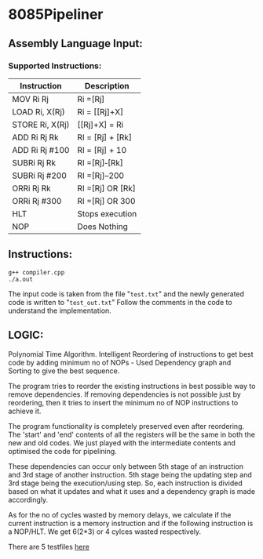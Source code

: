 # 8085Pipeliner

## Assembly Language Input:
### Supported Instructions:

| Instruction | Description |
| ----------- | ----------- |
| MOV Ri Rj | Ri =[Rj] |
| LOAD Ri, X(Rj) | Ri = [[Rj]+X] |
| STORE Ri, X(Rj)| [[Rj]+X] = Ri |
| ADD Ri Rj Rk | RI = [Rj] + [Rk] |
| ADD Ri Rj #100 | RI = [Rj] + 10 |
| SUBRi Rj Rk | RI =[Rj]‐[Rk]|
| SUBRi Rj #200 | RI =[Rj]–200|
| ORRi Rj Rk | RI =[Rj] OR [Rk]|
| ORRi Rj #300 | RI =[Rj] OR 300|
| HLT | Stops execution|
| NOP | Does Nothing|

## Instructions:
```
g++ compiler.cpp
./a.out
```

The input code is taken from the file "`test.txt`" and the newly generated code is written to "`test_out.txt`"
Follow the comments in the code to understand the implementation.

## LOGIC:

Polynomial Time Algorithm. Intelligent Reordering of instructions to get best code by adding minimum no of NOPs - Used Dependency graph and Sorting to give the best sequence.

The program tries to reorder the existing instructions in best possible way to remove dependencies. If removing dependencies is not possible just by reordering, then it tries to insert the minimum no of NOP instructions to achieve it.

The program functionality is completely preserved even after reordering. The 'start' and 'end' contents of all the registers will be the same in both the new and old codes. We just played with the intermediate contents and optimised the code for pipelining.

These dependencies can occur only between 5th stage of an instruction and 3rd stage of another instruction. 5th stage being the updating step and 3rd stage being the execution/using step.
So, each instruction is divided based on what it updates and what it uses and a dependency graph is made accordingly.

As for the no of cycles wasted by memory delays, we calculate if the current instruction is a memory instruction and if the following instruction is a NOP/HLT. We get 6(2*3) or 4 cylces wasted respectively.

There are 5 testfiles [here](https://raw.githubusercontent.com/MadhavChoudhary/8085Pipeliner/master/Tests)
